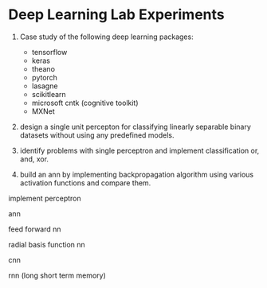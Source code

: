 # Deep Learning Lab Experiments

1) Case study of the following deep learning packages:

    - tensorflow
    - keras
    - theano
    - pytorch
    - lasagne
    - scikitlearn
    - microsoft cntk (cognitive toolkit)
    - MXNet

2) design a single unit percepton for classifying linearly separable binary datasets without using any predefined models.

3) identify problems with single perceptron and implement classification or, and, xor.

4) build an ann by implementing backpropagation algorithm using various activation functions and compare them.

implement perceptron

ann

feed forward nn

radial basis function nn

cnn

rnn (long short term memory)
